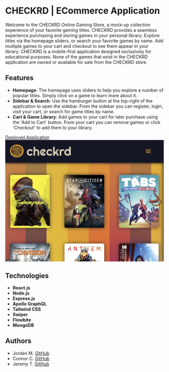 # CHECKRD | ECommerce Application

Welcome to the CHECKRD Online Gaming Store, a mock-up collection experience of your favorite gaming titles. CHECKRD provides a seamless experience purchasing and storing games in your personal library. Explore titles via the homepage sliders, or search your favorite games by name.  Add multiple games to your cart and checkout to see them appear in your library.  CHECKRD is a mobile-first application designed exclusively for educational purposes.  None of the games that exist in the CHECKRD application are owned or available for sale from the CHECKRD store.

## Features
- **Homepage**: The homepage uses sliders to help you explore a number of popular titles.  Simply click on a game to learn more about it.
- **Sidebar & Search**: Use the hamburger button at the top-right of the application to open the sidebar.  From the sidebar you can register, login, visit your cart, or search for game titles by name.
- **Cart & Game Library**: Add games to your cart for later purchase using the 'Add to Cart' button.  From your cart you can remove games or click 'Checkout' to add them to your library.

[Deployed Application](https://project-3-11g7.onrender.com/)
![Screen Shot](<Screenshot 2024-07-18 at 17.24.20.png>)

## Technologies

- **React.js**
- **Node.js**
- **Express.js**
- **Apollo GraphQL**
- **Tailwind CSS**
- **Swiper**
- **Flowbite**
- **MongoDB**

## Authors

- Jordan M. [GitHub](https://github.com/jordanchives)
- Connor C. [GitHub](https://github.com/cnnrclvll)
- Jeremy T. [GitHub](https://github.com/Ragnarok344)

